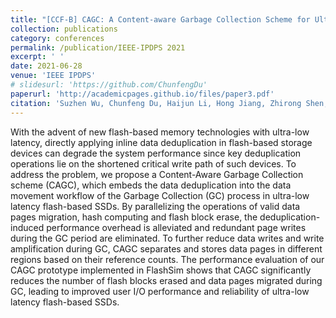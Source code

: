 ```yaml
---
title: "[CCF-B] CAGC: A Content-aware Garbage Collection Scheme for Ultra-Low Latency Flash-based SSDs"
collection: publications
category: conferences
permalink: /publication/IEEE-IPDPS 2021
excerpt: ' '
date: 2021-06-28
venue: 'IEEE IPDPS'
# slidesurl: 'https://github.com/ChunfengDu'
paperurl: 'http://academicpages.github.io/files/paper3.pdf'
citation: 'Suzhen Wu, Chunfeng Du, Haijun Li, Hong Jiang, Zhirong Shen, and Bo Mao. CAGC: A Content-aware Garbage Collection Scheme for Ultra-Low Latency Flash-based SSDs. In Proceedings of 35th IEEE International Parallel & Distributed Processing Symposium (IPDPS’21), Virtual Conference, May 17-21, 2021.'
---
```


With the advent of new flash-based memory technologies with ultra-low latency, directly applying inline data deduplication in flash-based storage devices can degrade the system performance since key deduplication operations lie on the shortened critical write path of such devices. To address the problem, we propose a Content-Aware Garbage Collection scheme (CAGC), which embeds the data deduplication into the data movement workflow of the Garbage Collection (GC) process in ultra-low latency flash-based SSDs. By parallelizing the operations of valid data pages migration, hash computing and flash block erase, the deduplication-induced performance overhead is alleviated and redundant page writes during the GC period are eliminated. To further reduce data writes and write amplification during GC, CAGC separates and stores data pages in different regions based on their reference counts. The performance evaluation of our CAGC prototype implemented in FlashSim shows that CAGC significantly reduces the number of flash blocks erased and data pages migrated during GC, leading to improved user I/O performance and reliability of ultra-low latency flash-based SSDs.
